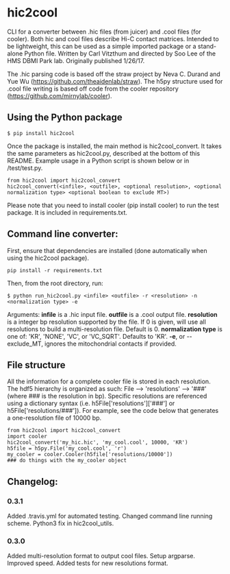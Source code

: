 # hic2cool #

CLI for a converter between .hic files (from juicer) and .cool files (for cooler).  Both hic and cool files describe Hi-C contact matrices. Intended to be lightweight, this can be used as a simple imported package or a stand-alone Python file. Written by Carl Vitzthum and directed by Soo Lee of the HMS DBMI Park lab.
Originally published 1/26/17.

The .hic parsing code is based off the straw project by Neva C. Durand and Yue Wu (https://github.com/theaidenlab/straw). The h5py structure used for .cool file writing is based off code from the cooler repository (https://github.com/mirnylab/cooler).

## Using the Python package
```
$ pip install hic2cool
```

Once the package is installed, the main method is hic2cool_convert. It takes the same parameters as hic2cool.py, described at the bottom of this README. Example usage in a Python script is shown below or in /test/test.py.
```
from hic2cool import hic2cool_convert
hic2cool_convert(<infile>, <outfile>, <optional resolution>, <optional normalization type> <optional boolean to exclude MT>)
```
Please note that you need to install cooler (pip install cooler) to run the test package. It is included in requirements.txt.

## Command line converter:
First, ensure that dependencies are installed (done automatically when using the hic2cool package).
```
pip install -r requirements.txt
```
Then, from the root directory, run:
```
$ python run_hic2cool.py <infile> <outfile> -r <resolution> -n <normalization type> -e
```
Arguments:
**infile** is a .hic input file.
**outfile** is a .cool output file.
**resolution** is a integer bp resolution supported by the file. If 0 is given, will use all resolutions to build a multi-resolution file. Default is 0.
**normalization type** is one of: 'KR', 'NONE', 'VC', or 'VC_SQRT'. Defaults to 'KR'.
**-e**, or --exclude_MT, ignores the mitochondrial contacts if provided.

## File structure
All the information for a complete cooler file is stored in each resolution. The hdf5 hierarchy is organized as such:
File --> 'resolutions' --> '###' (where ### is the resolution in bp).
Specific resolutions are referenced using a dictionary syntax (i.e. h5File['resolutions']['###'] or h5File['resolutions/###']).
For example, see the code below that generates a one-resolution file of 10000 bp.
```
from hic2cool import hic2cool_convert
import cooler
hic2cool_convert('my_hic.hic', 'my_cool.cool', 10000, 'KR')
h5file = h5py.File('my_cool.cool', 'r')
my_cooler = cooler.Cooler(h5file['resolutions/10000'])
### do things with the my_cooler object
```

## Changelog:
### 0.3.1
Added .travis.yml for automated testing. Changed command line running scheme. Python3 fix in hic2cool_utils.
### 0.3.0
Added multi-resolution format to output cool files. Setup argparse. Improved speed. Added tests for new resolutions format.
